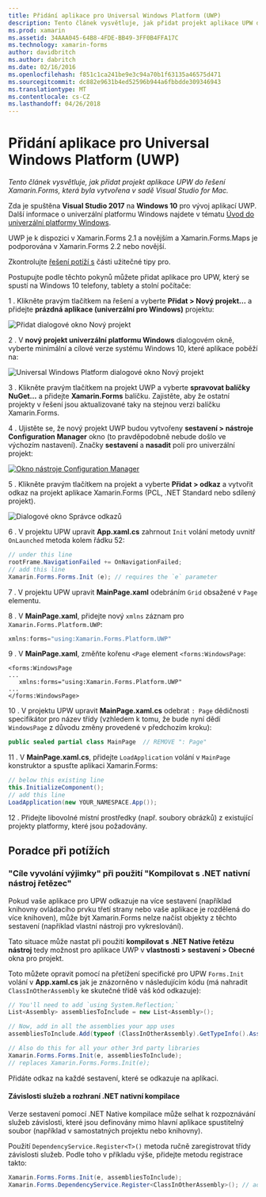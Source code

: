 ```yaml
---
title: Přidání aplikace pro Universal Windows Platform (UWP)
description: Tento článek vysvětluje, jak přidat projekt aplikace UPW do řešení Xamarin.Forms, která byla vytvořena v sadě Visual Studio for Mac.
ms.prod: xamarin
ms.assetid: 34AAA045-64B8-4FDE-BB49-3FF0B4FFA17C
ms.technology: xamarin-forms
author: davidbritch
ms.author: dabritch
ms.date: 02/16/2016
ms.openlocfilehash: f851c1ca241be9e3c94a70b1f63135a46575d471
ms.sourcegitcommit: dc882e9631b4ed52596b944a6fbbdde309346943
ms.translationtype: MT
ms.contentlocale: cs-CZ
ms.lasthandoff: 04/26/2018
---
```

# <a name="adding-a-universal-windows-platform-uwp-app"></a>Přidání aplikace pro Universal Windows Platform (UWP)

_Tento článek vysvětluje, jak přidat projekt aplikace UPW do řešení Xamarin.Forms, která byla vytvořena v sadě Visual Studio for Mac._

Zda je spuštěna **Visual Studio 2017** na **Windows 10** pro vývoj aplikací UWP. Další informace o univerzální platformu Windows najdete v tématu [Úvod do univerzální platformy Windows](/windows/uwp/get-started/universal-application-platform-guide/).

UWP je k dispozici v Xamarin.Forms 2.1 a novějším a Xamarin.Forms.Maps je podporována v Xamarin.Forms 2.2 nebo novější.

Zkontrolujte <a href="#troubleshooting">řešení potíží s</a> části užitečné tipy pro.

Postupujte podle těchto pokynů můžete přidat aplikace pro UPW, který se spustí na Windows 10 telefony, tablety a stolní počítače:

 1 . Klikněte pravým tlačítkem na řešení a vyberte **Přidat > Nový projekt...**  a přidejte **prázdná aplikace (univerzální pro Windows)** projektu:

  ![](universal-images/add-wu.png "Přidat dialogové okno Nový projekt")

 2 . V **nový projekt univerzální platformu Windows** dialogovém okně, vyberte minimální a cílové verze systému Windows 10, které aplikace poběží na:

  ![](universal-images/target-version.png "Universal Windows Platform dialogové okno Nový projekt")

 3 . Klikněte pravým tlačítkem na projekt UWP a vyberte **spravovat balíčky NuGet...**  a přidejte **Xamarin.Forms** balíčku. Zajistěte, aby že ostatní projekty v řešení jsou aktualizované taky na stejnou verzi balíčku Xamarin.Forms.

 4 . Ujistěte se, že nový projekt UWP budou vytvořeny **sestavení > nástroje Configuration Manager** okno (to pravděpodobně nebude došlo ve výchozím nastavení). Značky **sestavení** a **nasadit** polí pro univerzální projekt:

  [![](universal-images/configuration-sml.png "Okno nástroje Configuration Manager")](universal-images/configuration.png#lightbox "okno nástroje Configuration Manager")

 5 . Klikněte pravým tlačítkem na projekt a vyberte **Přidat > odkaz** a vytvořit odkaz na projekt aplikace Xamarin.Forms (PCL, .NET Standard nebo sdílený projekt).

  ![](universal-images/addref-sml.png "Dialogové okno Správce odkazů")

 6 . V projektu UPW upravit **App.xaml.cs** zahrnout `Init` volání metody uvnitř `OnLaunched` metoda kolem řádku 52:

```csharp
// under this line
rootFrame.NavigationFailed += OnNavigationFailed;
// add this line
Xamarin.Forms.Forms.Init (e); // requires the `e` parameter
```

 7 . V projektu UPW upravit **MainPage.xaml** odebráním `Grid` obsažené v `Page` elementu.

 8 . V **MainPage.xaml**, přidejte nový `xmlns` záznam pro `Xamarin.Forms.Platform.UWP`:

```csharp
xmlns:forms="using:Xamarin.Forms.Platform.UWP"
```

 9 . V **MainPage.xaml**, změňte kořenu `<Page` element `<forms:WindowsPage`:

```xaml
<forms:WindowsPage
...
   xmlns:forms="using:Xamarin.Forms.Platform.UWP"
...
</forms:WindowsPage>
```

 10 . V projektu UPW upravit **MainPage.xaml.cs** odebrat `: Page` dědičnosti specifikátor pro název třídy (vzhledem k tomu, že bude nyní dědí `WindowsPage` z důvodu změny provedené v předchozím kroku):

```csharp
public sealed partial class MainPage  // REMOVE ": Page"
```

 11 . V **MainPage.xaml.cs**, přidejte `LoadApplication` volání v `MainPage` konstruktor a spusťte aplikaci Xamarin.Forms:

```csharp
// below this existing line
this.InitializeComponent();
// add this line
LoadApplication(new YOUR_NAMESPACE.App());
```

<!--
11 . Double-click **Package.appxmanifest** to set these capabilities
  that are often required:

  Capabilities set:

  * Internet (Client)
  * Location
-->

12 . Přidejte libovolné místní prostředky (např. soubory obrázků) z existující projekty platformy, které jsou požadovány.

<a name="troubleshooting" />

## <a name="troubleshooting"></a>Poradce při potížích

<a name="target-invocation-exception" />

### <a name="target-invocation-exception-when-using-compile-with-net-native-tool-chain"></a>"Cíle vyvolání výjimky" při použití "Kompilovat s .NET nativní nástroj řetězec"

Pokud vaše aplikace pro UPW odkazuje na více sestavení (například knihovny ovládacího prvku třetí strany nebo vaše aplikace je rozdělená do více knihoven), může být Xamarin.Forms nelze načíst objekty z těchto sestavení (například vlastní nástroji pro vykreslování).

Tato situace může nastat při použití **kompilovat s .NET Native řetězu nástroj** tedy možnost pro aplikace UWP v **vlastnosti > sestavení > Obecné** okna pro projekt.

Toto můžete opravit pomocí na přetížení specifické pro UPW `Forms.Init` volání v **App.xaml.cs** jak je znázorněno v následujícím kódu (má nahradit `ClassInOtherAssembly` ke skutečné třídě váš kód odkazuje):

```csharp
// You'll need to add `using System.Reflection;`
List<Assembly> assembliesToInclude = new List<Assembly>();

// Now, add in all the assemblies your app uses
assembliesToInclude.Add(typeof (ClassInOtherAssembly).GetTypeInfo().Assembly);

// Also do this for all your other 3rd party libraries
Xamarin.Forms.Forms.Init(e, assembliesToInclude);
// replaces Xamarin.Forms.Forms.Init(e);
```

Přidáte odkaz na každé sestavení, které se odkazuje na aplikaci.

#### <a name="dependency-services-and-net-native-compilation"></a>Závislosti služeb a rozhraní .NET nativní kompilace

Verze sestavení pomocí .NET Native kompilace může selhat k rozpoznávání služeb závislosti, které jsou definovány mimo hlavní aplikace spustitelný soubor (například v samostatných projektu nebo knihovny).

Použití `DependencyService.Register<T>()` metoda ručně zaregistrovat třídy závislosti služeb. Podle toho v příkladu výše, přidejte metodu registrace takto:

```csharp
Xamarin.Forms.Forms.Init(e, assembliesToInclude);
Xamarin.Forms.DependencyService.Register<ClassInOtherAssembly>(); // add this
```
